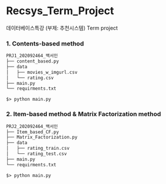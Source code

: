 # Recsys_Term_Project

데이터베이스특강 (부제: 추천시스템) Term project


### 1. Contents-based method

```bash
PRJ1_202092464_백서인
├── content_based.py
├── data
│   ├── movies_w_imgurl.csv
│   └── rating.csv
├── main.py
└── requirments.txt

```

```
$> python main.py

```

### 2. Item-based method & Matrix Factorization method

```bash
PRJ2_202092464_백서인
├── Item_based_CF.py
├── Matrix_Factorization.py
├── data
│   ├── rating_train.csv
│   └── rating_test.csv
├── main.py
└── requirments.txt

```

```
$> python main.py

```
